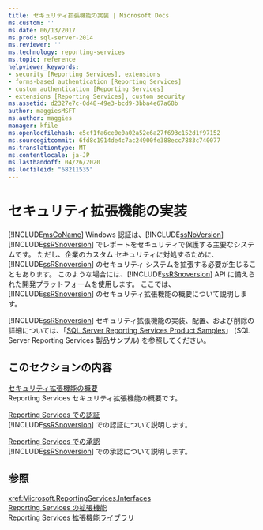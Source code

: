 ```yaml
---
title: セキュリティ拡張機能の実装 | Microsoft Docs
ms.custom: ''
ms.date: 06/13/2017
ms.prod: sql-server-2014
ms.reviewer: ''
ms.technology: reporting-services
ms.topic: reference
helpviewer_keywords:
- security [Reporting Services], extensions
- forms-based authentication [Reporting Services]
- custom authentication [Reporting Services]
- extensions [Reporting Services], custom security
ms.assetid: d2327e7c-0d48-49e3-bcd9-3bba4e67a68b
author: maggiesMSFT
ms.author: maggies
manager: kfile
ms.openlocfilehash: e5cf1fa6ce0e0a02a52e6a27f693c152d1f97152
ms.sourcegitcommit: 6fd8c1914de4c7ac24900fe388ecc7883c740077
ms.translationtype: MT
ms.contentlocale: ja-JP
ms.lasthandoff: 04/26/2020
ms.locfileid: "68211535"
---
```

# <a name="implementing-a-security-extension"></a>セキュリティ拡張機能の実装
  [!INCLUDE[msCoName](../../../includes/msconame-md.md)] Windows 認証は、[!INCLUDE[ssNoVersion](../../../includes/ssnoversion-md.md)] [!INCLUDE[ssRSnoversion](../../../includes/ssrsnoversion-md.md)] でレポートをセキュリティで保護する主要なシステムです。 ただし、企業のカスタム セキュリティに対処するために、[!INCLUDE[ssRSnoversion](../../../includes/ssrsnoversion-md.md)] のセキュリティ システムを拡張する必要が生じることもあります。 このような場合には、[!INCLUDE[ssRSnoversion](../../../includes/ssrsnoversion-md.md)] API に備えられた開発プラットフォームを使用します。 ここでは、[!INCLUDE[ssRSnoversion](../../../includes/ssrsnoversion-md.md)] のセキュリティ拡張機能の概要について説明します。  
  
 [!INCLUDE[ssRSnoversion](../../../includes/ssrsnoversion-md.md)] セキュリティ拡張機能の実装、配置、および削除の詳細については、「[SQL Server Reporting Services Product Samples](https://go.microsoft.com/fwlink/?LinkId=177889)」 (SQL Server Reporting Services 製品サンプル) を参照してください。  
  
## <a name="in-this-section"></a>このセクションの内容  
 [セキュリティ拡張機能の概要](security-extensions-overview.md)  
 Reporting Services セキュリティ拡張機能の概要です。  
  
 [Reporting Services での認証](authentication-in-reporting-services.md)  
 [!INCLUDE[ssRSnoversion](../../../includes/ssrsnoversion-md.md)] での認証について説明します。  
  
 [Reporting Services での承認](authorization-in-reporting-services.md)  
 [!INCLUDE[ssRSnoversion](../../../includes/ssrsnoversion-md.md)] での承認について説明します。  
  
## <a name="see-also"></a>参照  
 <xref:Microsoft.ReportingServices.Interfaces>   
 [Reporting Services の拡張機能](../reporting-services-extensions.md)   
 [Reporting Services 拡張機能ライブラリ](../reporting-services-extension-library.md)  
  
  
